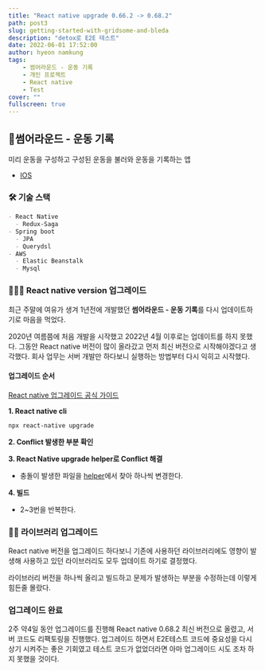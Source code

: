 ```yaml
---
title: "React native upgrade 0.66.2 -> 0.68.2"
path: post3
slug: getting-started-with-gridsome-and-bleda
description: "detox로 E2E 테스트"
date: 2022-06-01 17:52:00
author: hyeon namkung
tags:
    - 썸어라운드 - 운동 기록
    - 개인 프로젝트
    - React native
    - Test
cover: ""
fullscreen: true
---
```


## 📱**썸어라운드 - 운동 기록**
미리 운동을 구성하고 구성된 운동을 불러와 운동을 기록하는 앱

- [IOS](https://apps.apple.com/us/app/%EC%8D%B8%EC%96%B4%EB%9D%BC%EC%9A%B4%EB%93%9C-%EC%9A%B4%EB%8F%99-%EA%B8%B0%EB%A1%9D/id1538255500)

### 🛠 기술 스택

```markdown
- React Native
  - Redux-Saga
- Spring boot
  - JPA
  - Querydsl
- AWS
  - Elastic Beanstalk
  - Mysql
```

### 👨🏻‍💻 React native version 업그레이드
최근 주말에 여유가 생겨 1년전에 개발했던 **썸어라운드 - 운동 기록**를 다시 업데이트하기로 마음을 먹었다.

2020년 여름쯤에 처음 개발을 시작했고 2022년 4월 이후로는 업데이트를 하지 못했다. 그동안 React native 버전이 많이 올라갔고 먼저 최신 버전으로 시작해야겠다고 생각했다.
회사 업무는 서버 개발만 하다보니 실행하는 방법부터 다시 익히고 시작했다.

#### 업그레이드 순서
[React native 업그레이드 공식 가이드](https://reactnative.dev/docs/upgrading)

**1. React native cli**
```bash
npx react-native upgrade
```
**2. Conflict 발생한 부분 확인**

**3. React Native upgrade helper로 Conflict 해결**

- 충돌이 발생한 파일을 [helper](https://react-native-community.github.io/upgrade-helper/)에서 찾아 하나씩 변경한다.

**4. 빌드**

- 2~3번을 반복한다.


### 🤦‍♂️ 라이브러리 업그레이드
React native 버전을 업그레이드 하다보니 기존에 사용하던 라이브러리에도 영향이 발생해 사용하고 있던 라이브러리도 모두 업데이트 하기로 결정했다.

라이브러리 버전을 하나씩 올리고 빌드하고 문제가 발생하는 부분을 수정하는데 이렇게 힘든줄 몰랐다.

### 업그레이드 완료
2주 약4일 동안 업그레이드를 진행해 React native 0.68.2 최신 버전으로 올렸고, 서버 코드도 리팩토링을 진행했다. 
업그레이드 하면서 E2E테스트 코드에 중요성을 다시 상기 시켜주는 좋은 기회였고 테스트 코드가 없었더라면 아마 업그레이드 시도 조차 하지 못했을 것이다.

